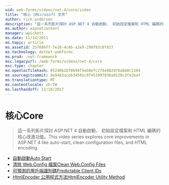 ```yaml
---
uid: web-forms/videos/net-4/core/index
title: "核心 |Microsoft 文件"
author: rick-anderson
description: "這一系列影片探討 ASP.NET 4 自動啟動、 初始設定檔案和 HTML 編碼的核心改進功能。"
ms.author: aspnetcontent
manager: wpickett
ms.date: 11/14/2011
ms.topic: article
ms.assetid: 257686f7-7e10-4c4b-a2e9-299f93c0f917
ms.technology: dotnet-webforms
ms.prod: .net-framework
msc.legacyurl: /web-forms/videos/net-4/core
msc.type: chapter
ms.openlocfilehash: 052d0b2bf0b94f5eb8efc274e08297ba6b8c1104
ms.sourcegitcommit: 9a9483aceb34591c97451997036a9120c3fe2baf
ms.translationtype: MT
ms.contentlocale: zh-TW
ms.lasthandoff: 11/10/2017
---
```

<a name="core"></a><span data-ttu-id="2e426-103">核心</span><span class="sxs-lookup"><span data-stu-id="2e426-103">Core</span></span>
====================
> <span data-ttu-id="2e426-104">這一系列影片探討 ASP.NET 4 自動啟動、 初始設定檔案和 HTML 編碼的核心改進功能。</span><span class="sxs-lookup"><span data-stu-id="2e426-104">This video series explores core improvements in ASP.NET 4 like auto-start, clean configuration files, and HTML encoding.</span></span>


- [<span data-ttu-id="2e426-105">自動啟動</span><span class="sxs-lookup"><span data-stu-id="2e426-105">Auto Start</span></span>](aspnet-4-quick-hit-auto-start.md)
- [<span data-ttu-id="2e426-106">清除 Web.Config 檔案</span><span class="sxs-lookup"><span data-stu-id="2e426-106">Clean Web.Config Files</span></span>](aspnet-4-quick-hit-clean-webconfig-files.md)
- [<span data-ttu-id="2e426-107">可預測的用戶端識別碼</span><span class="sxs-lookup"><span data-stu-id="2e426-107">Predictable Client IDs</span></span>](aspnet-4-quick-hit-predictable-client-ids.md)
- [<span data-ttu-id="2e426-108">HtmlEncoder 公用程式方法</span><span class="sxs-lookup"><span data-stu-id="2e426-108">HtmlEncoder Utility Method</span></span>](aspnet-4-quick-hit-the-htmlencoder-utility-method.md)
